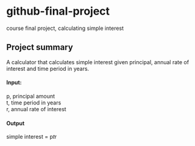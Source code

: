 # github-final-project
course final project, calculating simple interest

## Project summary
A calculator that calculates simple interest given principal, annual rate of interest and time period in years.
#### Input:
 p, principal amount  
 t, time period in years  
 r, annual rate of interest

#### Output  
simple interest = p*t*r
